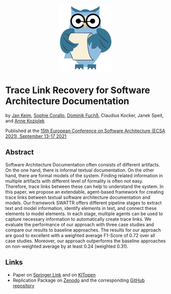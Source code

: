 <p align="center"> 
	<img alt="ArDoCo" src="../../logo.png" height="210"/>
</p>

# Trace Link Recovery for Software Architecture Documentation
by [Jan Keim](https://orcid.org/0000-0002-8899-7081), [Sophie Corallo](https://orcid.org/0000-0002-1531-2977), [Dominik Fuchß](https://orcid.org/0000-0001-6410-6769), Claudius Kocker, Janek Speit, and [Anne Koziolek](https://orcid.org/0000-0002-1593-3394)

Published at the [15th European Conference on Software Architecture (ECSA 2021), September 13-17 2021](https://conf.researchr.org/home/ecsa-2021)

## Abstract
Software Architecture Documentation often consists of different artifacts. 
On the one hand, there is informal textual documentation. 
On the other hand, there are formal models of the system. 
Finding related information in multiple artifacts with different level of formality is often not easy. 
Therefore, trace links between these can help to understand the system. 
In this paper, we propose an extendable, agent-based framework for creating trace links between textual software architecture documentation and models. 
Our framework SWATTR offers different pipeline stages to extract text and model information, identify elements in text, and connect these elements to model elements. 
In each stage, multiple agents can be used to capture necessary information to automatically create trace links. 
We evaluate the performance of our approach with three case studies and compare our results to baseline approaches. 
The results for our approach are good to excellent with a weighted average F1-Score of 0.72 over all case studies. 
Moreover, our approach outperforms the baseline approaches on non-weighted average by at least 0.24 (weighted 0.31).

## Links
- Paper on [Springer Link](https://doi.org/10.1007/978-3-030-86044-8_7 ) and on [KITopen](https://doi.org/10.5445/IR/1000138399)
- Replication Package on [Zenodo](https://doi.org/10.5281/zenodo.4730621) and the corresponding [GitHub repository](https://github.com/ArDoCo/SWATTR)
